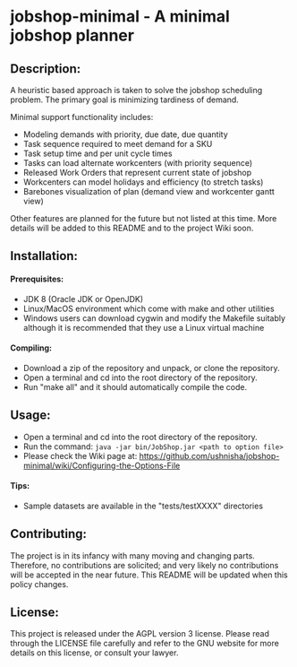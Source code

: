 # jobshop-minimal - A minimal jobshop planner

## Description:

A heuristic based approach is taken to solve the jobshop scheduling problem.
The primary goal is minimizing tardiness of demand.

Minimal support functionality includes:

* Modeling demands with priority, due date, due quantity
* Task sequence required to meet demand for a SKU
* Task setup time and per unit cycle times
* Tasks can load alternate workcenters (with priority sequence)
* Released Work Orders that represent current state of jobshop
* Workcenters can model holidays and efficiency (to stretch tasks)
* Barebones visualization of plan (demand view and workcenter gantt view)

Other features are planned for the future but not listed at this time.
More details will be added to this README and to the project Wiki soon.

## Installation:

#### Prerequisites:

* JDK 8 (Oracle JDK or OpenJDK)
* Linux/MacOS environment which come with make and other utilities
* Windows users can download cygwin and modify the Makefile suitably
  although it is recommended that they use a Linux virtual machine

#### Compiling:

* Download a zip of the repository and unpack, or clone the repository.
* Open a terminal and cd into the root directory of the repository.
* Run "make all" and it should automatically compile the code.

## Usage:

* Open a terminal and cd into the root directory of the repository.
* Run the command: `java -jar bin/JobShop.jar <path to option file>`
* Please check the Wiki page at: https://github.com/ushnisha/jobshop-minimal/wiki/Configuring-the-Options-File

#### Tips:

* Sample datasets are available in the "tests/testXXXX" directories

## Contributing:

The project is in its infancy with many moving and changing parts.
Therefore, no contributions are solicited; and very likely no contributions
will be accepted in the near future.  This README will be updated when this
policy changes.

## License:

This project is released under the AGPL version 3 license.  Please read through the LICENSE file
carefully and refer to the GNU website for more details on this license, or consult your lawyer.

